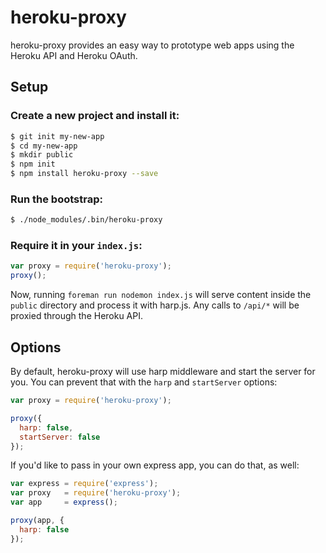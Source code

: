 # heroku-proxy

heroku-proxy provides an easy way to prototype web apps using the Heroku API and
Heroku OAuth.

## Setup

### Create a new project and install it:

```sh
$ git init my-new-app
$ cd my-new-app
$ mkdir public
$ npm init
$ npm install heroku-proxy --save
```

### Run the bootstrap:

```sh
$ ./node_modules/.bin/heroku-proxy
```

### Require it in your `index.js`:

```javascript
var proxy = require('heroku-proxy');
proxy();
```

Now, running `foreman run nodemon index.js` will serve content inside the `public`
directory and process it with harp.js. Any calls to `/api/*` will be proxied
through the Heroku API.

## Options

By default, heroku-proxy will use harp middleware and start the server for you.
You can prevent that with the `harp` and `startServer` options:

```javascript
var proxy = require('heroku-proxy');

proxy({
  harp: false,
  startServer: false
});
```

If you'd like to pass in your own express app, you can do that, as well:

```javascript
var express = require('express');
var proxy   = require('heroku-proxy');
var app     = express();

proxy(app, {
  harp: false
});
```
